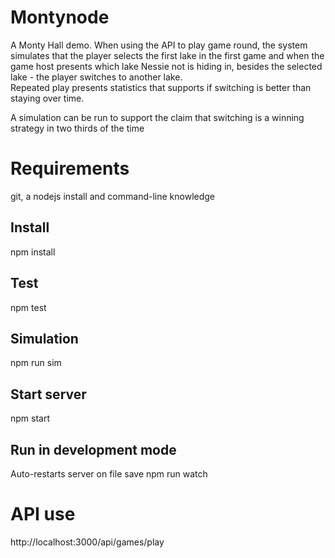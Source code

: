 # Montynode
A Monty Hall demo.
When using the API to play game round, the system simulates that the player selects the first lake in the first game and when the game host presents which lake Nessie not is hiding in, besides the selected lake - the player switches to another lake.  
Repeated play presents statistics that supports if switching is better than staying over time.  

A simulation can be run to support the claim that switching is a winning strategy in two thirds of the time

# Requirements
git, a nodejs install and command-line knowledge

## Install
npm install

## Test
npm test

## Simulation
npm run sim

## Start server
npm start

## Run in development mode
Auto-restarts server on file save
npm run watch

# API use
http://localhost:3000/api/games/play
